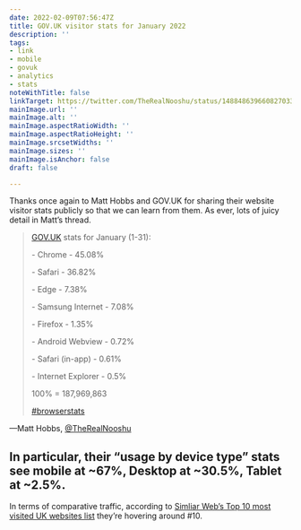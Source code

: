 ```yaml
---
date: 2022-02-09T07:56:47Z
title: GOV.UK visitor stats for January 2022
description: ''
tags:
- link
- mobile
- govuk
- analytics
- stats
noteWithTitle: false
linkTarget: https://twitter.com/TheRealNooshu/status/1488486396608270337
mainImage.url: ''
mainImage.alt: ''
mainImage.aspectRatioWidth: ''
mainImage.aspectRatioHeight: ''
mainImage.srcsetWidths: ''
mainImage.sizes: ''
mainImage.isAnchor: false
draft: false

---
```

Thanks once again to Matt Hobbs and GOV.UK for sharing their website visitor stats publicly so that we can learn from them. As ever, lots of juicy detail in Matt’s thread.

> [GOV.UK](https://t.co/CcU3PLPTpj) stats for January (1-31): 
>
> \- Chrome - 45.08% 
>
> \- Safari - 36.82% 
>
> \- Edge - 7.38% 
>
> \- Samsung Internet - 7.08% 
>
> \- Firefox - 1.35% 
>
> \- Android Webview - 0.72% 
>
> \- Safari (in-app) - 0.61% 
>
> \- Internet Explorer - 0.5% 
>
> 100% = 187,969,863
>
> [#browserstats](https://twitter.com/hashtag/browserstats?src=hashtag_click)

—Matt Hobbs, [@TheRealNooshu](https://twitter.com/TheRealNooshu)

In particular, their “usage by device type” stats see mobile at ~67%, Desktop at ~30.5%, Tablet at ~2.5%.
---

In terms of comparative traffic, according to [Simliar Web’s Top 10 most visited UK websites list](https://www.similarweb.com/top-websites/united-kingdom/) they’re hovering around #10.
